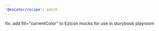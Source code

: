 ```yaml
---
'@ezcater/recipe': patch
---
```


fix: add fill="currentColor" to EzIcon mocks for use in storybook playroom
